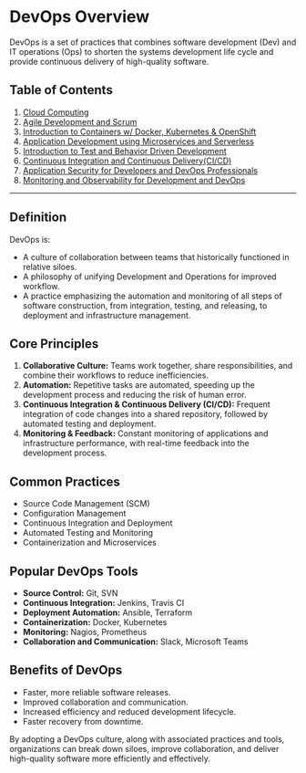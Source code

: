 # DevOps Overview

DevOps is a set of practices that combines software development (Dev) and IT operations (Ops) to shorten the systems development life cycle and provide continuous delivery of high-quality software.

## Table of Contents
1. [Cloud Computing](./notes/cloud_computing_notes.md)
2. [Agile Development and Scrum](./notes/agile_and_scrum_notes.md)
3. [Introduction to Containers w/ Docker, Kubernetes & OpenShift](./notes/container_overview.md)
4. [Application Development using Microservices and Serverless](./notes/microservices_and_serverless.md)
5. [Introduction to Test and Behavior Driven Development](./notes/test_and_behavior_driven_development.md)
6. [Continuous Integration and Continuous Delivery(CI/CD)](./notes/ci_cd_notes.md)
7. [Application Security for Developers and DevOps Professionals](./notes/application_security.md)
8. [Monitoring and Observability for Development and DevOps](./notes/monitoring_and_observability.md)

---

## Definition

DevOps is:
- A culture of collaboration between teams that historically functioned in relative siloes.
- A philosophy of unifying Development and Operations for improved workflow.
- A practice emphasizing the automation and monitoring of all steps of software construction, from integration, testing, and releasing, to deployment and infrastructure management.

## Core Principles

1. **Collaborative Culture:** Teams work together, share responsibilities, and combine their workflows to reduce inefficiencies.
2. **Automation:** Repetitive tasks are automated, speeding up the development process and reducing the risk of human error.
3. **Continuous Integration & Continuous Delivery (CI/CD):** Frequent integration of code changes into a shared repository, followed by automated testing and deployment.
4. **Monitoring & Feedback:** Constant monitoring of applications and infrastructure performance, with real-time feedback into the development process.

## Common Practices

- Source Code Management (SCM)
- Configuration Management
- Continuous Integration and Deployment
- Automated Testing and Monitoring
- Containerization and Microservices

## Popular DevOps Tools

- **Source Control:** Git, SVN
- **Continuous Integration:** Jenkins, Travis CI
- **Deployment Automation:** Ansible, Terraform
- **Containerization:** Docker, Kubernetes
- **Monitoring:** Nagios, Prometheus
- **Collaboration and Communication:** Slack, Microsoft Teams

## Benefits of DevOps

- Faster, more reliable software releases.
- Improved collaboration and communication.
- Increased efficiency and reduced development lifecycle.
- Faster recovery from downtime.

By adopting a DevOps culture, along with associated practices and tools, organizations can break down siloes, improve collaboration, and deliver high-quality software more efficiently and effectively.
